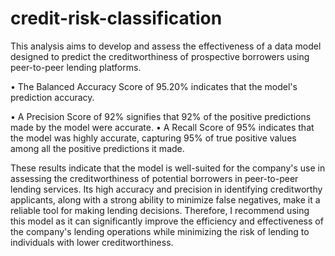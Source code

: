 # credit-risk-classification

This analysis aims to develop and assess the effectiveness of a data model designed to predict the creditworthiness of prospective borrowers using peer-to-peer lending platforms.

•	The Balanced Accuracy Score of 95.20% indicates that the model's prediction accuracy.

•	A Precision Score of 92% signifies that 92% of the positive predictions made by the model were accurate.
•	A Recall Score of 95% indicates that the model was highly accurate, capturing 95% of true positive values among all the positive predictions it made.

These results indicate that the model is well-suited for the company's use in assessing the creditworthiness of potential borrowers in peer-to-peer lending services. Its high accuracy and precision in identifying creditworthy applicants, along with a strong ability to minimize false negatives, make it a reliable tool for making lending decisions. Therefore, I recommend using this model as it can significantly improve the efficiency and effectiveness of the company's lending operations while minimizing the risk of lending to individuals with lower creditworthiness.

